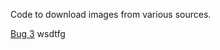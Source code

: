 Code to download images from various sources.

[Bug 3](https://github.com/CreativeCommons-Seneca/meta/issues/3)
wsdtfg

